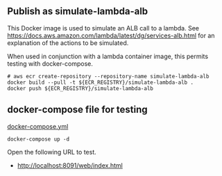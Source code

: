 ## Publish as simulate-lambda-alb

This Docker image is used to simulate an ALB call to a lambda.  See https://docs.aws.amazon.com/lambda/latest/dg/services-alb.html for an explanation of the actions to be simulated.

When used in conjunction with a lambda container image, this permits testing with docker-compose.


```
# aws ecr create-repository --repository-name simulate-lambda-alb
docker build --pull -t ${ECR_REGISTRY}/simulate-lambda-alb .
docker push ${ECR_REGISTRY}/simulate-lambda-alb
```

## docker-compose file for testing

[docker-compose.yml](../docker-compose.yml)

```
docker-compose up -d
```

Open the following URL to test.

- [http://localhost:8091/web/index.html](http://localhost:8091/web/index.html)